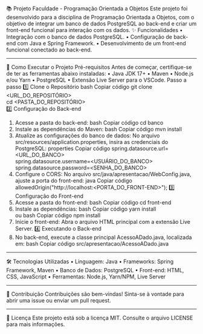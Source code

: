 📚 Projeto Faculdade - Programação Orientada a Objetos
Este projeto foi desenvolvido para a disciplina de Programação Orientada a Objetos, com o objetivo de integrar um banco de dados PostgreSQL ao back-end e criar um front-end funcional para interação com os dados.
✨ Funcionalidades
•	Integração com o banco de dados PostgreSQL.
•	Configuração de back-end com Java e Spring Framework.
•	Desenvolvimento de um front-end funcional conectado ao back-end.
________________________________________
🚀 Como Executar o Projeto
Pré-requisitos
Antes de começar, certifique-se de ter as ferramentas abaixo instaladas:
•	Java JDK 17+
•	Maven
•	Node.js e/ou Yarn
•	PostgreSQL
•	Extensão Live Server para o VSCode.
Passo a passo
1️⃣ Clone o Repositório
bash
Copiar código
git clone <URL_DO_REPOSITÓRIO>  
cd <PASTA_DO_REPOSITÓRIO>  
2️⃣ Configuração do Back-end
1.	Acesse a pasta do back-end:
bash
Copiar código
cd banco  
2.	Instale as dependências do Maven:
bash
Copiar código
mvn install  
3.	Atualize as configurações do banco de dados:
No arquivo src/resources/application.properties, insira as credenciais do PostgreSQL:
properties
Copiar código
spring.datasource.url=<URL_DO_BANCO>  
spring.datasource.username=<USUÁRIO_DO_BANCO>  
spring.datasource.password=<SENHA_DO_BANCO>  
4.	Configure o CORS:
No arquivo src/java/apresentacao/WebConfig.java, ajuste a porta do front-end:
java
Copiar código
allowedOrigin("http://localhost:<PORTA_DO_FRONT-END>");
3️⃣ Configuração do Front-end
1.	Acesse a pasta do front-end:
bash
Copiar código
cd front-end  
2.	Instale as dependências:
bash
Copiar código
yarn install  
ou
bash
Copiar código
npm install  
3.	Inicie o front-end:
Abra o arquivo HTML principal com a extensão Live Server.
4️⃣ Executando o Back-end
1.	No back-end, execute a classe principal AcessoADado.java, localizada em:
bash
Copiar código
src/apresentacao/AcessoADado.java  
________________________________________
🛠️ Tecnologias Utilizadas
•	Linguagem: Java
•	Frameworks: Spring Framework, Maven
•	Banco de Dados: PostgreSQL
•	Front-end: HTML, CSS, JavaScript
•	Ferramentas: Node.js, Yarn/NPM, Live Server
________________________________________
📝 Contribuição
Contribuições são bem-vindas! Sinta-se à vontade para abrir uma issue ou enviar um pull request.
________________________________________
📄 Licença
Este projeto está sob a licença MIT. Consulte o arquivo LICENSE para mais informações.


 



